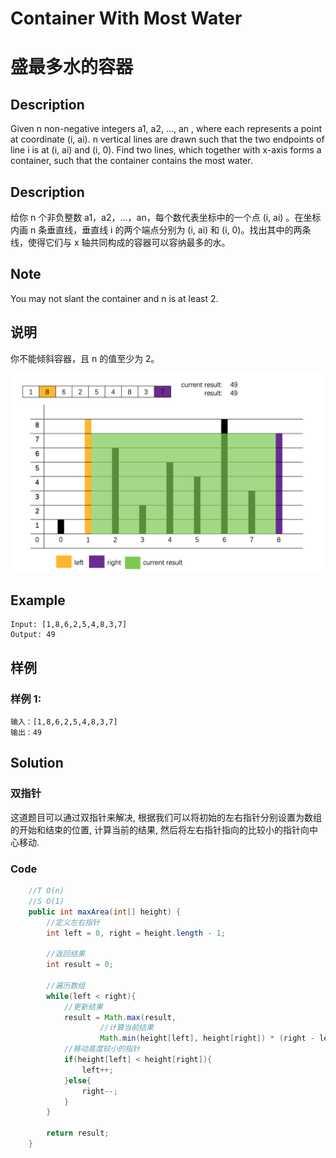 # Container With Most Water
# 盛最多水的容器


## Description
Given n non-negative integers a1, a2, ..., an , where each represents a point at coordinate (i, ai). n vertical lines are drawn such that the two endpoints of line i is at (i, ai) and (i, 0). Find two lines, which together with x-axis forms a container, such that the container contains the most water.

## Description
给你 n 个非负整数 a1，a2，...，an，每个数代表坐标中的一个点 (i, ai) 。在坐标内画 n 条垂直线，垂直线 i 的两个端点分别为 (i, ai) 和 (i, 0)。找出其中的两条线，使得它们与 x 轴共同构成的容器可以容纳最多的水。


## Note
You may not slant the container and n is at least 2.

## 说明
你不能倾斜容器，且 n 的值至少为 2。


![/image.png](image.png)
## Example
    Input: [1,8,6,2,5,4,8,3,7]
    Output: 49
    

## 样例
### 样例  1:
	输入：[1,8,6,2,5,4,8,3,7]
    输出：49

## Solution

### 双指针
这道题目可以通过双指针来解决, 根据我们可以将初始的左右指针分别设置为数组的开始和结束的位置, 计算当前的结果, 然后将左右指针指向的比较小的指针向中心移动.

### Code

```java
    //T O(n)
    //S O(1)
    public int maxArea(int[] height) {
        //定义左右指针
        int left = 0, right = height.length - 1;

        //返回结果
        int result = 0;

        //遍历数组
        while(left < right){
            //更新结果
            result = Math.max(result,
                    //计算当前结果
                    Math.min(height[left], height[right]) * (right - left) );
            //移动高度较小的指针
            if(height[left] < height[right]){
                left++;
            }else{
                right--;
            }
        }

        return result;
    }
```